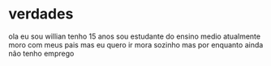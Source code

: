 # verdades 


ola eu sou willian tenho 15 anos sou estudante do ensino medio atualmente moro com meus pais mas eu quero ir mora sozinho mas por enquanto ainda não tenho emprego

